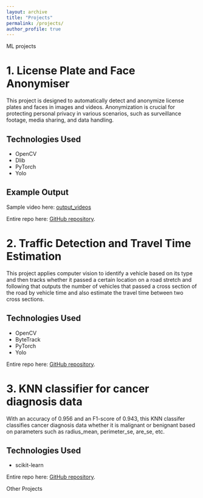 ```yaml
---
layout: archive
title: "Projects"
permalink: /projects/
author_profile: true
---
```

ML projects

# 1. License Plate and Face Anonymiser 

This project is designed to automatically detect and anonymize license plates and faces in images and videos. Anonymization is crucial for protecting personal privacy in various scenarios, such as surveillance footage, media sharing, and data handling.

## Technologies Used

- OpenCV
- Dlib
- PyTorch
- Yolo

## Example Output

Sample video here: [output_videos](https://github.com/rampallishyam/License-plate-and-face-anonymiser/tree/main/output_videos)

Entire repo here: [GitHub repository](https://github.com/rampallishyam/License-plate-and-face-anonymiser).

# 2. Traffic Detection and Travel Time Estimation 

This project applies computer vision to identify a vehicle based on its type and then tracks whether it passed a certain location on a road stretch and following that outputs the number of vehicles that passed a cross section of the road by vehicle time and also estimate the travel time between two cross sections.

## Technologies Used

- OpenCV
- ByteTrack
- PyTorch
- Yolo

Entire repo here: [GitHub repository](https://github.com/rampallishyam/License-plate-and-face-anonymiser).


# 3. KNN classifier for cancer diagnosis data 

With an accuracy of 0.956 and an F1-score of 0.943, this KNN classifer classifies cancer diagnosis data whether it is malignant or benignant based on parameters such as radius_mean, perimeter_se, are_se, etc. 

## Technologies Used

- scikit-learn

Entire repo here: [GitHub repository](https://github.com/rampallishyam/KNN-on-cancer-diagnosis-data/tree/main).



Other Projects

